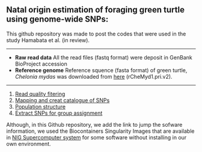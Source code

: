 ##  Natal origin estimation of foraging green turtle using genome-wide SNPs:

This github repository was made to post the codes that were used in the study Hamabata et al. (in review).

***

- **Raw read data** All the read files (fastq format) were deposit in GenBank BioProject accession
- **Reference genome** Reference squence (fasta format) of green turtle, <i>Chelonia mydas</i> was downloaded from [here](https://www.ncbi.nlm.nih.gov/assembly/GCF_015237465.2#/st) (rCheMyd1.pri.v2).

***

1. [Read quality fitering](https://github.com/tmkhmbt/foraging_turtle_group_assignment#:~:text=yesterday-,read_quality_filtering.md,-Update%20read_quality_filtering.md)
2. [Mapping and creat catalogue of SNPs](https://github.com/tmkhmbt/foraging_turtle_group_assignment/blob/main/mapping_and_bam_creat.md)
3. [Population structure](https://github.com/tmkhmbt/foraging_turtle_group_assignment/blob/main/Population%20structure.md)
4. [Extract SNPs for group assignment]()

Although, in this Github repository, we add the link to jump the sofware information, we used the Biocontainers Singularity Images that are available in [NIG Supercomputer system](https://sc.ddbj.nig.ac.jp/en/) for some software without installing in our own environment. 
